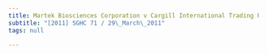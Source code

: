 ```yaml
---
title: Martek Biosciences Corporation v Cargill International Trading Pte Ltd
subtitle: "[2011] SGHC 71 / 29\_March\_2011"
tags: null

---
```


